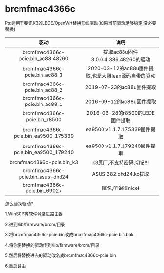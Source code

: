# brcmfmac4366c

Ps:适用于斐讯K3的LEDE/OpenWrt替换无线驱动(如果当前驱动足够稳定,没必要替换)

| 驱动 | 说明 |
| :----: | :----: |
| brcmfmac4366c-pcie.bin_ac88.48260 | 提取ac88u固件3.0.0.4.386.48260的驱动 |
| brcmfmac4366c-pcie.bin_ac88_3 | 2020-03-12的ac88u固件提取,也是大雕lean源码自带的驱动 |
| brcmfmac4366c-pcie.bin_ac88_2 | 2019-07-23的ac88u固件提取 |
| brcmfmac4366c-pcie.bin_ac88_1 | 2016-09-12的ac88u固件提取 |
| brcmfmac4366c-pcie.bin_r8500 | 2016-06-28的r8500的LEDE固件提取 |
| brcmfmac4366c-pcie.bin_ea9500_175339 | ea9500 v1.1.7.175339固件提取 |
| brcmfmac4366c-pcie.bin_ea9500_179240 | ea9500 v1.1.7.179240固件提取 |
| brcmfmac4366c-pcie.bin_k3 | k3原厂,不支持密码,切记!!! |
| brcmfmac4366c-pcie.bin_asus-dhd24 | ASUS 382.dhd24.ko提取 |
| brcmfmac4366c-pcie.bin_69027 | 匿名,听说很nice! |




怎么替换驱动?

1.WinSCP等软件登录进路由器

2.进到/lib/firmware/brcm/目录

3.将brcmfmac4366c-pcie.bin改成brcmfmac4366c-pcie.bin.bak

4.将你要替换的驱动传到/lib/firmware/brcm/目录

5.然后将替换进去的驱动改名成brcmfmac4366c-pcie.bin

6.重启路由

